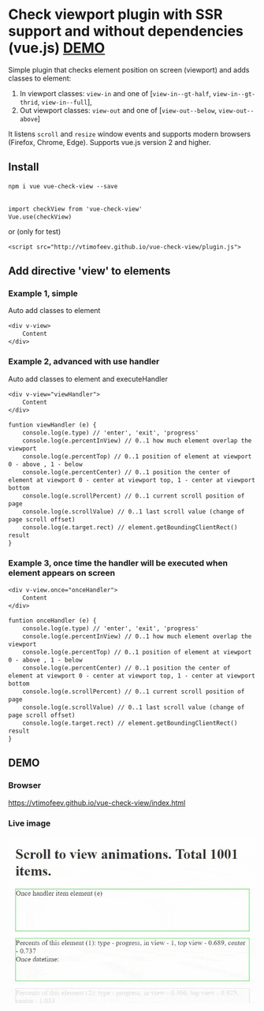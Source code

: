 # Check viewport plugin with SSR support and without dependencies (vue.js) [DEMO](https://vtimofeev.github.io/vue-check-view/index.html)

Simple plugin that checks element position on screen (viewport) and adds classes to element:

1. In viewport classes: `view-in` and one of [`view-in--gt-half`, `view-in--gt-thrid`, `view-in--full`],
2. Out viewport classes: `view-out` and one of [`view-out--below`, `view-out--above`]

It listens `scroll` and `resize` window events and supports modern browsers (Firefox, Chrome, Edge).
Supports vue.js version 2 and higher.

## Install

```
npm i vue vue-check-view --save
```

```

import checkView from 'vue-check-view'
Vue.use(checkView)

```

or (only for test)

```
<script src="http://vtimofeev.github.io/vue-check-view/plugin.js">
```



## Add directive 'view' to elements

### Example 1, simple

Auto add classes to element

```
<div v-view>
    Content
</div>
```

### Example 2, advanced with use handler

Auto add classes to element and executeHandler

```
<div v-view="viewHandler">
    Content
</div>
```

```
funtion viewHandler (e) {
    console.log(e.type) // 'enter', 'exit', 'progress'
    console.log(e.percentInView) // 0..1 how much element overlap the viewport
    console.log(e.percentTop) // 0..1 position of element at viewport 0 - above , 1 - below
    console.log(e.percentCenter) // 0..1 position the center of element at viewport 0 - center at viewport top, 1 - center at viewport bottom
    console.log(e.scrollPercent) // 0..1 current scroll position of page
    console.log(e.scrollValue) // 0..1 last scroll value (change of page scroll offset)
    console.log(e.target.rect) // element.getBoundingClientRect() result
}
```

### Example 3, once time the handler will be executed when element appears on screen

```
<div v-view.once="onceHandler">
    Content
</div>
```

```
funtion onceHandler (e) {
    console.log(e.type) // 'enter', 'exit', 'progress'
    console.log(e.percentInView) // 0..1 how much element overlap the viewport
    console.log(e.percentTop) // 0..1 position of element at viewport 0 - above , 1 - below
    console.log(e.percentCenter) // 0..1 position the center of element at viewport 0 - center at viewport top, 1 - center at viewport bottom
    console.log(e.scrollPercent) // 0..1 current scroll position of page
    console.log(e.scrollValue) // 0..1 last scroll value (change of page scroll offset)
    console.log(e.target.rect) // element.getBoundingClientRect() result
}
```

## DEMO

### Browser
https://vtimofeev.github.io/vue-check-view/index.html

### Live image
![demo](example/recording-min.gif)